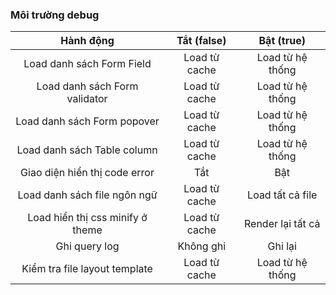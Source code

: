 ### Môi trường debug

|            Hành động             |  Tắt (false)  |    Bật (true)     |
|:--------------------------------:|:-------------:|:-----------------:|
|    Load danh sách Form Field     | Load từ cache | Load từ hệ thống  |
|  Load danh sách Form validator   | Load từ cache | Load từ hệ thống  |
|   Load danh sách Form popover    | Load từ cache | Load từ hệ thống  |
|   Load danh sách Table column    | Load từ cache | Load từ hệ thống  |
|  Giao diện hiển thị code error   |      Tắt      |        Bật        |
|   Load danh sách file ngôn ngữ   | Load từ cache | Load tất cả file  |
| Load hiển thị css minify ở theme | Load từ cache | Render lại tất cả |
|          Ghi query log           |   Không ghi   |      Ghi lại      |
|  Kiểm tra file layout template   | Load từ cache | Load từ hệ thống  |
